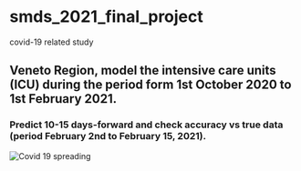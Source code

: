 # smds_2021_final_project
covid-19 related study

## Veneto Region, model the intensive care units (ICU) during the period form 1st October 2020 to 1st February 2021.
### **Predict 10-15 days-forward and check accuracy vs true data (period February 2nd to February 15, 2021).**
![Covid 19 spreading](https://blog.refugee.info/content/images/2020/03/Screen-Shot-2020-03-09-at-5.40.53-PM.png)